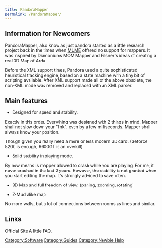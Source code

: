 ```yaml
---
title: PandoraMapper
permalink: /PandoraMapper/
---
```


## Information for Newcomers

PandoraMapper, also know as just pandora started as a little research
project back in the times when [MUME](MUME "wikilink") offered no
support for mappers. It was inspired by Diamoniums MOM Mapper and
Pilsner's ideas of creating a real 3D Map of Arda.

Before the XML support times, Pandora used a quite sophisticated
heuristical tracking engine, based on a state machine with a tiny bit of
scripting available. After XML support made all of the above obsolete,
the non-XML mode was removed and replaced with an XML parser.

## Main features

- Designed for speed and stability.

Exactly in this order. Everything was designed with 2 things in mind.
Mapper shall not slow down your "link". even by a few milliseconds.
Mapper shall always know your position.

Though given you really need a more or less modern 3D card. (Geforce
5200 is enough, 6600GT is an overkill)

- Solid stability in playing mode.

By now means is mapper allowed to crash while you are playing. For me,
it never crashed in the last 2 years. However, the stability is not
granted when you start editing the map. It's strongly adviced to save
often.

- 3D Map and full freedom of view. (paning, zooming, rotating)

<!-- -->

- Z-Mud alike map

No more walls, but a lot of connections between rooms as lines and
similar.

## Links

[Official Site](http://code.google.com/p/pandoramapper/) [A little
FAQ.](http://code.google.com/p/pandoramapper/wiki/FAQ/)

[Category:Software](Category:Software "wikilink")
[Category:Guides](Category:Guides "wikilink") [Category:Newbie
Help](Category:Newbie_Help "wikilink")